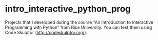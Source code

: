 # intro_interactive_python_prog

Projects that I developed during the course "An Introduction to Interactive Programming with Python" from Rice University. You can test them using Code Skulptor (http://codeskulptor.org/).
